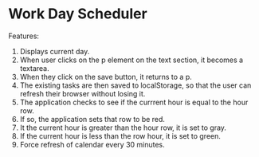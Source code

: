 # Work Day Scheduler

Features:

1. Displays current day.
2. When user clicks on the p element on the text section, it becomes a textarea.
3. When they click on the save button, it returns to a p.
4. The existing tasks are then saved to localStorage, so that the user can refresh
    their browser without losing it.
5. The application checks to see if the currrent hour is equal to the hour row.
6. If so, the application sets that row to be red.
7. It the current hour is greater than the hour row, it is set to gray.
8. If the current hour is less than the row hour, it is set to green.
9. Force refresh of calendar every 30 minutes.


